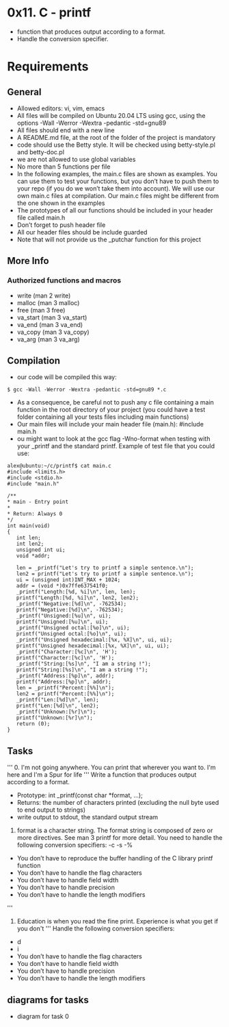 # 0x11. C - printf

+ function that produces output according to a format.
+ Handle the conversion specifier.

# Requirements

## General
+ Allowed editors: vi, vim, emacs
+ All files will be compiled on Ubuntu 20.04 LTS using gcc, using the options -Wall -Werror -Wextra -pedantic -std=gnu89
+ All files should end with a new line
+ A README.md file, at the root of the folder of the project is mandatory
+ code should use the Betty style. It will be checked using betty-style.pl and betty-doc.pl
+ we are not allowed to use global variables
+ No more than 5 functions per file
+ In the following examples, the main.c files are shown as examples. You can use them to test your functions, but you don’t have to push them to your repo (if you do we won’t take them into account). We will use our own main.c files at compilation. Our main.c files might be different from the one shown in the examples
+ The prototypes of all our functions should be included in your header file called main.h
+ Don’t forget to push header file
+ All our header files should be include guarded
+ Note that will not provide us the _putchar function for this project

## More Info

### Authorized functions and macros

+ write (man 2 write)
+ malloc (man 3 malloc)
+ free (man 3 free)
+ va_start (man 3 va_start)
+ va_end (man 3 va_end)
+ va_copy (man 3 va_copy)
+ va_arg (man 3 va_arg)

## Compilation

+ our code will be compiled this way:
```
$ gcc -Wall -Werror -Wextra -pedantic -std=gnu89 *.c

```
+ As a consequence, be careful not to push any c file containing a main function in the root directory of your project (you could have a test folder containing all your tests files including main functions)
+ Our main files will include your main header file (main.h): #include main.h
+ ou might want to look at the gcc flag -Wno-format when testing with your _printf and the standard printf. Example of test file that you could use:

 ```
alex@ubuntu:~/c/printf$ cat main.c 
#include <limits.h>
#include <stdio.h>
#include "main.h"

/**
 * main - Entry point
 *
 * Return: Always 0
 */
int main(void)
{
    int len;
    int len2;
    unsigned int ui;
    void *addr;

    len = _printf("Let's try to printf a simple sentence.\n");
    len2 = printf("Let's try to printf a simple sentence.\n");
    ui = (unsigned int)INT_MAX + 1024;
    addr = (void *)0x7ffe637541f0;
    _printf("Length:[%d, %i]\n", len, len);
    printf("Length:[%d, %i]\n", len2, len2);
    _printf("Negative:[%d]\n", -762534);
    printf("Negative:[%d]\n", -762534);
    _printf("Unsigned:[%u]\n", ui);
    printf("Unsigned:[%u]\n", ui);
    _printf("Unsigned octal:[%o]\n", ui);
    printf("Unsigned octal:[%o]\n", ui);
    _printf("Unsigned hexadecimal:[%x, %X]\n", ui, ui);
    printf("Unsigned hexadecimal:[%x, %X]\n", ui, ui);
    _printf("Character:[%c]\n", 'H');
    printf("Character:[%c]\n", 'H');
    _printf("String:[%s]\n", "I am a string !");
    printf("String:[%s]\n", "I am a string !");
    _printf("Address:[%p]\n", addr);
    printf("Address:[%p]\n", addr);
    len = _printf("Percent:[%%]\n");
    len2 = printf("Percent:[%%]\n");
    _printf("Len:[%d]\n", len);
    printf("Len:[%d]\n", len2);
    _printf("Unknown:[%r]\n");
    printf("Unknown:[%r]\n");
    return (0);
}
 ```
## Tasks
'''
0. I'm not going anywhere. You can print that wherever you want to. I'm here and I'm a Spur for life
'''
Write a function that produces output according to a format.
+ Prototype: int _printf(const char *format, ...);
+ Returns: the number of characters printed (excluding the null byte used to end output to strings)
+ write output to stdout, the standard output stream
1. format is a character string. The format string is composed of zero or more directives. See man 3 printf for more detail. You need to handle the following conversion specifiers:
	-c
	-s
	-%
+ You don’t have to reproduce the buffer handling of the C library printf function
+ You don’t have to handle the flag characters
+ You don’t have to handle field width
+ You don’t have to handle precision
+ You don’t have to handle the length modifiers

'''
1. Education is when you read the fine print. Experience is what you get if you don't
'''
Handle the following conversion specifiers:
+ d
+ i
+ You don’t have to handle the flag characters
+ You don’t have to handle field width
+ You don’t have to handle precision
+ You don’t have to handle the length modifiers
## diagrams for tasks
+ diagram for task 0
